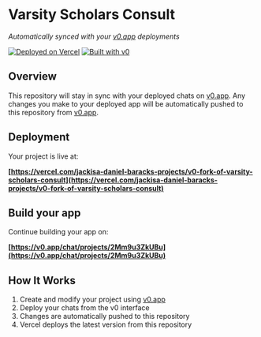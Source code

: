# Varsity Scholars Consult

*Automatically synced with your [v0.app](https://v0.app) deployments*

[![Deployed on Vercel](https://img.shields.io/badge/Deployed%20on-Vercel-black?style=for-the-badge&logo=vercel)](https://vercel.com/jackisa-daniel-baracks-projects/v0-fork-of-varsity-scholars-consult)
[![Built with v0](https://img.shields.io/badge/Built%20with-v0.app-black?style=for-the-badge)](https://v0.app/chat/projects/2Mm9u3ZkUBu)

## Overview

This repository will stay in sync with your deployed chats on [v0.app](https://v0.app).
Any changes you make to your deployed app will be automatically pushed to this repository from [v0.app](https://v0.app).

## Deployment

Your project is live at:

**[https://vercel.com/jackisa-daniel-baracks-projects/v0-fork-of-varsity-scholars-consult](https://vercel.com/jackisa-daniel-baracks-projects/v0-fork-of-varsity-scholars-consult)**

## Build your app

Continue building your app on:

**[https://v0.app/chat/projects/2Mm9u3ZkUBu](https://v0.app/chat/projects/2Mm9u3ZkUBu)**

## How It Works

1. Create and modify your project using [v0.app](https://v0.app)
2. Deploy your chats from the v0 interface
3. Changes are automatically pushed to this repository
4. Vercel deploys the latest version from this repository